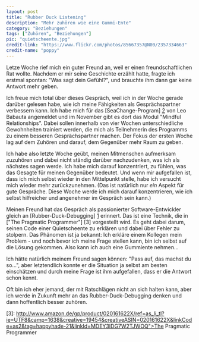 ```yaml
---
layout: post
title: "Rubber Duck Listening"
description: "Mehr zuhören wie eine Gummi-Ente"
category: "Beziehungen"
tags: ["Zuhören", "Beziehungen"]
pic: "quietscheente.jpg"
credit-link: "https://www.flickr.com/photos/85667357@N00/2357334663"
credit-name: "poppy"
---
```


Letze Woche rief mich ein guter Freund an, weil er einen freundschaftlichen Rat wollte. Nachdem er mir seine Geschichte erzählt hatte, fragte ich erstmal spontan: "Was sagt dein Gefühl?", und brauchte ihm dann gar keine Antwort mehr geben. 

Ich freue mich total über dieses Gespräch, weil ich in der Woche gerade darüber gelesen habe, wie ich meine Fähigkeiten als Gesprächspartner verbessern kann. Ich habe mich für das [SeaChange-Program] [2] von Leo Babauta angemeldet und im November gibt es dort das Modul "Mindful Relationships". Dabei sollen innerhalb von vier Wochen unterschiedliche Gewohnheiten trainiert werden, die mich als Teilnehmerin des Programms zu einem besseren Gesprächspartner machen. Der Fokus der ersten Woche lag auf dem Zuhören und darauf, dem Gegenüber mehr Raum zu geben.

Ich habe also letzte Woche geübt, meinen Mitmenschen aufmerksam zuzuhören und dabei nicht ständig darüber nachzudenken, was ich als nächstes sagen werde. Ich habe mich darauf konzentriert, zu fühlen, was das Gesagte für meinen Gegenüber bedeutet. Und wenn mir aufgefallen ist, dass ich mich selbst wieder in den Mittelpunkt stelle, habe ich versucht mich wieder mehr zurückzunehmen. (Das ist natürlich nur *ein* Aspekt für gute Gespräche. Diese Woche werde ich mich darauf konzentrieren, wie ich selbst hilfreicher und angenehmer im Gespräch sein kann.)

Meinen Freund hat das Gespräch als passionierter Software-Entwickler gleich an [Rubber-Duck-Debugging] [1] erinnert. Das ist eine Technik, die in ["The Pragmatic Programmer"] [3] vorgestellt wird. Es geht dabei darum, seinen Code einer Quietscheente zu erklären und dabei über Fehler zu stolpern. Das Phänomen ist ja bekannt: Ich erkläre einem Kollegen mein Problem - und noch bevor ich meine Frage stellen kann, bin ich selbst auf die Lösung gekommen. Also kann ich auch eine Gummiente nehmen...

Ich hätte natürlich meinem Freund sagen können: "Pass auf, das machst du so...", aber letztendlich konnte er die Situation ja selbst am besten einschätzen und durch meine Frage ist ihm aufgefallen, dass er die Antwort schon kennt.

Oft bin ich eher jemand, der mit Ratschlägen nicht an sich halten kann, aber ich werde in Zukunft mehr an das Rubber-Duck-Debugging denken und dann hoffentlich besser zuhören.

[1]: http://en.wikipedia.org/wiki/Rubber_duck_debugging
[2]: http://seachange.zenhabits.net
[3]: http://www.amazon.de/gp/product/020161622X/ref=as_li_tl?ie=UTF8&camp=1638&creative=19454&creativeASIN=020161622X&linkCode=as2&tag=happyhade-21&linkId=MDEY3IDG7W2TJWOQ">The Pragmatic Programmer

